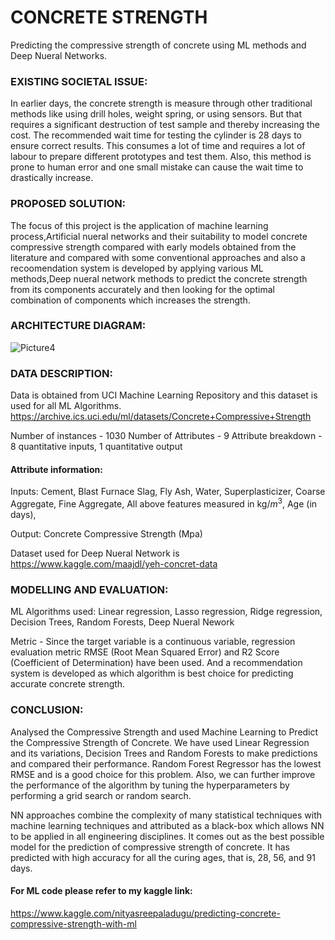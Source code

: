 # CONCRETE STRENGTH

Predicting the compressive strength of concrete using ML methods and Deep Nueral Networks.

<h3> EXISTING SOCIETAL ISSUE: </h3>

In earlier days, the concrete strength is measure through other traditional methods like using drill holes, weight spring, or using sensors. But that requires a significant destruction of test sample and thereby increasing the cost. The recommended wait time for testing the cylinder is 28 days to ensure correct results. This consumes a lot of time and requires a lot of labour to prepare different prototypes and test them. Also, this method is prone to human error and one small mistake can cause the wait time to drastically increase.

<h3> PROPOSED SOLUTION: </h3>
   
The focus of this project is the application of machine learning process,Artificial nueral networks and their suitability to model concrete compressive strength compared with early models obtained from the literature and compared with some conventional approaches and also a recoomendation system is developed by applying various ML methods,Deep nueral network methods to predict the concrete strength from its components accurately and then looking for the optimal combination of components which increases the strength.

<h3> ARCHITECTURE DIAGRAM: </h3>

![Picture4](https://user-images.githubusercontent.com/53599318/99866749-c486d380-2bd9-11eb-8ee3-abbc60f646cb.jpg)

<h3>  DATA DESCRIPTION: </h3>
   
Data is obtained from UCI Machine Learning Repository and this dataset is used for all ML Algorithms. https://archive.ics.uci.edu/ml/datasets/Concrete+Compressive+Strength

Number of instances - 1030
Number of Attributes - 9
Attribute breakdown - 8 quantitative inputs, 1 quantitative output

<h4> Attribute information: </h4>

Inputs:
Cement,
Blast Furnace Slag,
Fly Ash,
Water,
Superplasticizer,
Coarse Aggregate,
Fine Aggregate,
All above features measured in kg/$m^3$,
Age (in days),

Output:
Concrete Compressive Strength (Mpa)

Dataset used for Deep Nueral Network is https://www.kaggle.com/maajdl/yeh-concret-data

<h3> MODELLING AND EVALUATION: </h3>

ML Algorithms used:
Linear regression,
Lasso regression,
Ridge regression,
Decision Trees,
Random Forests,
Deep Nueral Nework

Metric - Since the target variable is a continuous variable, regression evaluation metric RMSE (Root Mean Squared Error) and R2 Score (Coefficient of Determination) have been used.
And a recommendation system is developed as which algorithm is best choice for predicting accurate concrete strength.

<h3> CONCLUSION: </h3>
Analysed the Compressive Strength and used Machine Learning to Predict the Compressive Strength of Concrete. We have used Linear Regression and its variations, Decision Trees and Random Forests to make predictions and compared their performance. Random Forest Regressor has the lowest RMSE and is a good choice for this problem. Also, we can further improve the performance of the algorithm by tuning the hyperparameters by performing a grid search or random search.

NN approaches combine the complexity of many statistical techniques with machine learning techniques and attributed as a black-box which allows NN to be applied in all engineering disciplines. It comes out as the best possible model for the prediction of compressive strength of concrete. It has predicted with high accuracy for all the curing ages, that is, 28, 56, and 91 days.

<h4> For ML code please refer to my kaggle link:</h4>

https://www.kaggle.com/nityasreepaladugu/predicting-concrete-compressive-strength-with-ml



